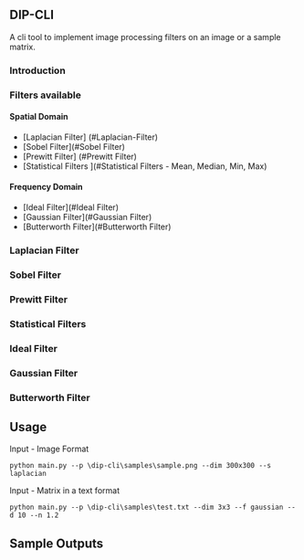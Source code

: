 ## DIP-CLI
A cli tool to implement image processing filters on an image or a sample matrix.

### Introduction 
### Filters available
#### Spatial Domain
* [Laplacian Filter] (#Laplacian-Filter)
* [Sobel Filter](#Sobel Filter)
* [Prewitt Filter] (#Prewitt Filter)
* [Statistical Filters ](#Statistical Filters - Mean, Median, Min, Max)
#### Frequency Domain
* [Ideal Filter](#Ideal Filter)
* [Gaussian Filter](#Gaussian Filter)
* [Butterworth Filter](#Butterworth Filter)
  
<a name="Laplacian-Filter"></a>
### Laplacian Filter
### Sobel Filter
### Prewitt Filter
### Statistical Filters 
  
### Ideal Filter
### Gaussian Filter
### Butterworth Filter


## Usage
Input - Image Format
```
python main.py --p \dip-cli\samples\sample.png --dim 300x300 --s laplacian
```
Input - Matrix in a text format
```
python main.py --p \dip-cli\samples\test.txt --dim 3x3 --f gaussian --d 10 --n 1.2
```

## Sample Outputs
